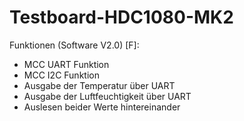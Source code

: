 # Testboard-HDC1080-MK2

 Funktionen (Software V2.0) [F]:
- MCC UART Funktion
- MCC I2C Funktion
- Ausgabe der Temperatur über UART
- Ausgabe der Luftfeuchtigkeit über UART
- Auslesen beider Werte hintereinander
